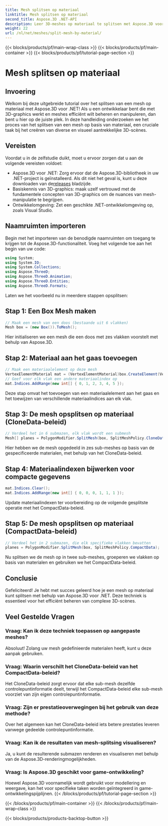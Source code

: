 ```yaml
---
title: Mesh splitsen op materiaal
linktitle: Mesh splitsen op materiaal
second_title: Aspose.3D .NET-API
description: Leer 3D-meshes op materiaal te splitsen met Aspose.3D voor .NET. Verbeter de organisatie en efficiëntie van de scène. Stapsgewijze handleiding voor ontwikkelaars.
weight: 22
url: /nl/net/meshes/split-mesh-by-material/
---
```


{{< blocks/products/pf/main-wrap-class >}}
{{< blocks/products/pf/main-container >}}
{{< blocks/products/pf/tutorial-page-section >}}

# Mesh splitsen op materiaal

## Invoering
Welkom bij deze uitgebreide tutorial over het splitsen van een mesh op materiaal met Aspose.3D voor .NET! Als u een ontwikkelaar bent die met 3D-graphics werkt en meshes efficiënt wilt beheren en manipuleren, dan bent u hier op de juiste plek. In deze handleiding onderzoeken we het proces van het splitsen van een mesh op basis van materiaal, een cruciale taak bij het creëren van diverse en visueel aantrekkelijke 3D-scènes.
## Vereisten
Voordat u in de zelfstudie duikt, moet u ervoor zorgen dat u aan de volgende vereisten voldoet:
-  Aspose.3D voor .NET: Zorg ervoor dat de Aspose.3D-bibliotheek in uw .NET-project is geïnstalleerd. Als dit niet het geval is, kunt u deze downloaden van de[releases](https://releases.aspose.com/3d/net/) bladzijde.
- Basiskennis van 3D-graphics: maak uzelf vertrouwd met de fundamentele concepten van 3D-graphics om de nuances van mesh-manipulatie te begrijpen.
- Ontwikkelomgeving: Zet een geschikte .NET-ontwikkelomgeving op, zoals Visual Studio.
## Naamruimten importeren
Begin met het importeren van de benodigde naamruimten om toegang te krijgen tot de Aspose.3D-functionaliteit. Voeg het volgende toe aan het begin van uw code:
```csharp
using System;
using System.IO;
using System.Collections;
using Aspose.ThreeD;
using Aspose.ThreeD.Animation;
using Aspose.ThreeD.Entities;
using Aspose.ThreeD.Formats;
```
Laten we het voorbeeld nu in meerdere stappen opsplitsen:
## Stap 1: Een Box Mesh maken
```csharp
// Maak een mesh van een doos (bestaande uit 6 vlakken)
Mesh box = (new Box()).ToMesh();
```
Hier initialiseren we een mesh die een doos met zes vlakken voorstelt met behulp van Aspose.3D.
## Stap 2: Materiaal aan het gaas toevoegen
```csharp
// Maak een materiaalelement op deze mesh
VertexElementMaterial mat = (VertexElementMaterial)box.CreateElement(VertexElementType.Material, MappingMode.Polygon, ReferenceMode.Index);
// Geef voor elk vlak een andere materiaalindex op
mat.Indices.AddRange(new int[] { 0, 1, 2, 3, 4, 5 });
```
Deze stap omvat het toevoegen van een materiaalelement aan het gaas en het toewijzen van verschillende materiaalindices aan elk vlak.
## Stap 3: De mesh opsplitsen op materiaal (CloneData-beleid)
```csharp
// Verdeel het in 6 submazen, elk vlak wordt een submesh
Mesh[] planes = PolygonModifier.SplitMesh(box, SplitMeshPolicy.CloneData);
```
Hier hebben we de mesh opgedeeld in zes sub-meshes op basis van de gespecificeerde materialen, met behulp van het CloneData-beleid.
## Stap 4: Materiaalindexen bijwerken voor compacte gegevens
```csharp
mat.Indices.Clear();
mat.Indices.AddRange(new int[] { 0, 0, 0, 1, 1, 1 });
```
Update materiaalindexen ter voorbereiding op de volgende gesplitste operatie met het CompactData-beleid.
## Stap 5: De mesh opsplitsen op materiaal (CompactData-beleid)
```csharp
// Verdeel het in 2 submazen, die elk specifieke vlakken bevatten
planes = PolygonModifier.SplitMesh(box, SplitMeshPolicy.CompactData);
```
Nu splitsen we de mesh op in twee sub-meshes, groeperen we vlakken op basis van materialen en gebruiken we het CompactData-beleid.
## Conclusie
Gefeliciteerd! Je hebt met succes geleerd hoe je een mesh op materiaal kunt splitsen met behulp van Aspose.3D voor .NET. Deze techniek is essentieel voor het efficiënt beheren van complexe 3D-scènes.
## Veel Gestelde Vragen
### Vraag: Kan ik deze techniek toepassen op aangepaste meshes?
Absoluut! Zolang uw mesh gedefinieerde materialen heeft, kunt u deze aanpak gebruiken.
### Vraag: Waarin verschilt het CloneData-beleid van het CompactData-beleid?
Het CloneData-beleid zorgt ervoor dat elke sub-mesh dezelfde controlepuntinformatie deelt, terwijl het CompactData-beleid elke sub-mesh voorziet van zijn eigen controlepuntinformatie.
### Vraag: Zijn er prestatieoverwegingen bij het gebruik van deze methode?
Over het algemeen kan het CloneData-beleid iets betere prestaties leveren vanwege gedeelde controlepuntinformatie.
### Vraag: Kan ik de resultaten van mesh-splitsing visualiseren?
Ja, u kunt de resulterende submazen renderen en visualiseren met behulp van de Aspose.3D-renderingmogelijkheden.
### Vraag: Is Aspose.3D geschikt voor game-ontwikkeling?
Hoewel Aspose.3D voornamelijk wordt gebruikt voor modellering en weergave, kan het voor specifieke taken worden geïntegreerd in game-ontwikkelingspijplijnen.
{{< /blocks/products/pf/tutorial-page-section >}}

{{< /blocks/products/pf/main-container >}}
{{< /blocks/products/pf/main-wrap-class >}}

{{< blocks/products/products-backtop-button >}}
